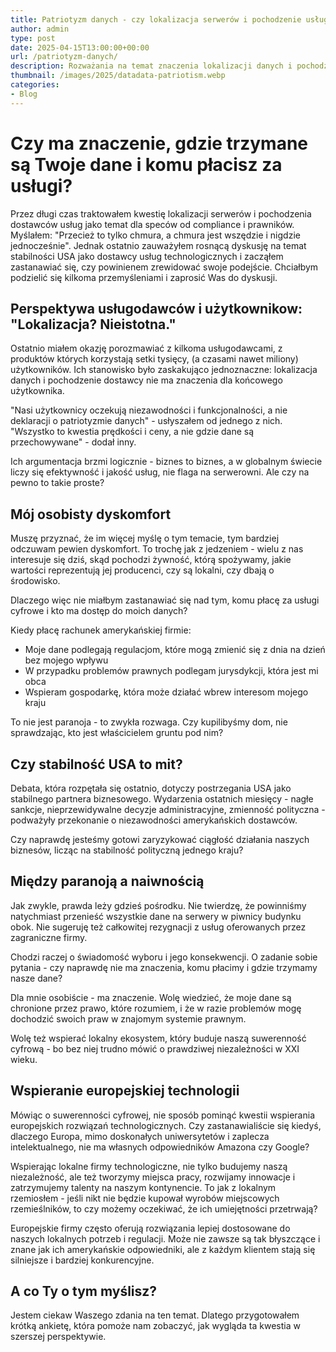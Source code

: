 ```yaml
---
title: Patriotyzm danych - czy lokalizacja serwerów i pochodzenie usługodawców ma znaczenie?
author: admin
type: post
date: 2025-04-15T13:00:00+00:00
url: /patriotyzm-danych/
description: Rozważania na temat znaczenia lokalizacji danych i pochodzenia dostawców usług w kontekście stabilności i niezależności technologicznej. Czy powinniśmy bardziej świadomie wybierać dostawców usług IT?
thumbnail: /images/2025/datadata-patriotism.webp
categories:
- Blog
---
```


# Czy ma znaczenie, gdzie trzymane są Twoje dane i komu płacisz za usługi?

Przez długi czas traktowałem kwestię lokalizacji serwerów i pochodzenia dostawców usług jako temat dla speców od compliance i prawników. Myślałem: "Przecież to tylko chmura, a chmura jest wszędzie i nigdzie jednocześnie". Jednak ostatnio zauważyłem rosnącą dyskusję na temat stabilności USA jako dostawcy usług technologicznych i zacząłem zastanawiać się, czy powinienem zrewidować swoje podejście. Chciałbym podzielić się kilkoma przemyśleniami i zaprosić Was do dyskusji.

## Perspektywa usługodawców i użytkownikow: "Lokalizacja? Nieistotna."

Ostatnio miałem okazję porozmawiać z kilkoma usługodawcami, z produktów których korzystają setki tysięcy, (a czasami nawet miliony) użytkowników. Ich stanowisko było zaskakująco jednoznaczne: lokalizacja danych i pochodzenie dostawcy nie ma znaczenia dla końcowego użytkownika.

"Nasi użytkownicy oczekują niezawodności i funkcjonalności, a nie deklaracji o patriotyzmie danych" - usłyszałem od jednego z nich. "Wszystko to kwestia prędkości i ceny, a nie gdzie dane są przechowywane" - dodał inny.

Ich argumentacja brzmi logicznie - biznes to biznes, a w globalnym świecie liczy się efektywność i jakość usług, nie flaga na serwerowni. Ale czy na pewno to takie proste?

## Mój osobisty dyskomfort

Muszę przyznać, że im więcej myślę o tym temacie, tym bardziej odczuwam pewien dyskomfort. To trochę jak z jedzeniem - wielu z nas interesuje się dziś, skąd pochodzi żywność, którą spożywamy, jakie wartości reprezentują jej producenci, czy są lokalni, czy dbają o środowisko.

Dlaczego więc nie miałbym zastanawiać się nad tym, komu płacę za usługi cyfrowe i kto ma dostęp do moich danych?

Kiedy płacę rachunek amerykańskiej firmie:
- Moje dane podlegają regulacjom, które mogą zmienić się z dnia na dzień bez mojego wpływu
- W przypadku problemów prawnych podlegam jurysdykcji, która jest mi obca
- Wspieram gospodarkę, która może działać wbrew interesom mojego kraju

To nie jest paranoja - to zwykła rozwaga. Czy kupilibyśmy dom, nie sprawdzając, kto jest właścicielem gruntu pod nim?

## Czy stabilność USA to mit?

Debata, która rozpętała się ostatnio, dotyczy postrzegania USA jako stabilnego partnera biznesowego. Wydarzenia ostatnich miesięcy - nagłe sankcje, nieprzewidywalne decyzje administracyjne, zmienność polityczna - podważyły przekonanie o niezawodności amerykańskich dostawców.

Czy naprawdę jesteśmy gotowi zaryzykować ciągłość działania naszych biznesów, licząc na stabilność polityczną jednego kraju?

## Między paranoją a naiwnością

Jak zwykle, prawda leży gdzieś pośrodku. Nie twierdzę, że powinniśmy natychmiast przenieść wszystkie dane na serwery w piwnicy budynku obok. Nie sugeruję też całkowitej rezygnacji z usług oferowanych przez zagraniczne firmy.

Chodzi raczej o świadomość wyboru i jego konsekwencji. O zadanie sobie pytania - czy naprawdę nie ma znaczenia, komu płacimy i gdzie trzymamy nasze dane?

Dla mnie osobiście - ma znaczenie. Wolę wiedzieć, że moje dane są chronione przez prawo, które rozumiem, i że w razie problemów mogę dochodzić swoich praw w znajomym systemie prawnym. 

Wolę też wspierać lokalny ekosystem, który buduje naszą suwerenność cyfrową - bo bez niej trudno mówić o prawdziwej niezależności w XXI wieku.

## Wspieranie europejskiej technologii

Mówiąc o suwerenności cyfrowej, nie sposób pominąć kwestii wspierania europejskich rozwiązań technologicznych. Czy zastanawialiście się kiedyś, dlaczego Europa, mimo doskonałych uniwersytetów i zaplecza intelektualnego, nie ma własnych odpowiedników Amazona czy Google?

Wspierając lokalne firmy technologiczne, nie tylko budujemy naszą niezależność, ale też tworzymy miejsca pracy, rozwijamy innowacje i zatrzymujemy talenty na naszym kontynencie. To jak z lokalnym rzemiosłem - jeśli nikt nie będzie kupował wyrobów miejscowych rzemieślników, to czy możemy oczekiwać, że ich umiejętności przetrwają?

Europejskie firmy często oferują rozwiązania lepiej dostosowane do naszych lokalnych potrzeb i regulacji. Może nie zawsze są tak błyszczące i znane jak ich amerykańskie odpowiedniki, ale z każdym klientem stają się silniejsze i bardziej konkurencyjne.

## A co Ty o tym myślisz?

Jestem ciekaw Waszego zdania na ten temat. Dlatego przygotowałem krótką ankietę, która pomoże nam zobaczyć, jak wygląda ta kwestia w szerszej perspektywie.
